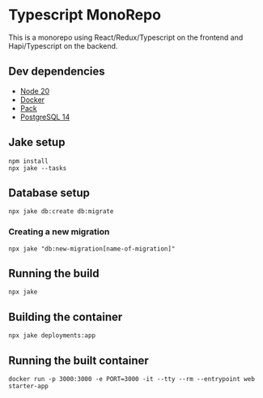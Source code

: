 # Typescript MonoRepo

This is a monorepo using React/Redux/Typescript on the frontend and Hapi/Typescript on the backend.

## Dev dependencies

 * [Node 20](https://nodejs.org/)
 * [Docker](https://www.docker.com/get-started)
 * [Pack](https://buildpacks.io/docs/tools/pack/)
 * [PostgreSQL 14](https://www.postgresql.org)

## Jake setup

```
npm install
npx jake --tasks
```

## Database setup

```
npx jake db:create db:migrate
```

### Creating a new migration

```
npx jake "db:new-migration[name-of-migration]"
```

## Running the build

```
npx jake
```

## Building the container

```
npx jake deployments:app
```

## Running the built container

```
docker run -p 3000:3000 -e PORT=3000 -it --tty --rm --entrypoint web starter-app
```
